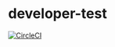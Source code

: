 # developer-test

[![CircleCI](https://circleci.com/gh/pedroandrades/developer-test/tree/master.svg?style=svg)](https://circleci.com/gh/pedroandrades/developer-test/tree/master)
